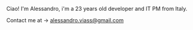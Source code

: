 Ciao! 
I'm Alessandro, i'm a 23 years old developer and IT PM from Italy.

Contact me at -> alessandro.viass@gmail.com

<!---
--->
